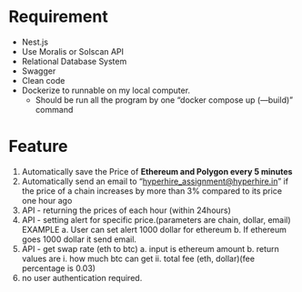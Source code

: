 # Requirement

- Nest.js
- Use Moralis or Solscan API
- Relational Database System
- Swagger
- Clean code
- Dockerize to runnable on my local computer.
  - Should be run all the program by one “docker compose up (—build)” command

# Feature

1. Automatically save the Price of **Ethereum and Polygon every 5 minutes**
2. Automatically send an email to “hyperhire_assignment@hyperhire.in” if the price of a chain increases by more than 3% compared to its price one hour ago
3. API - returning the prices of each hour (within 24hours)
4. API - setting alert for specific price.(parameters are chain, dollar, email)
   EXAMPLE
   a. User can set alert 1000 dollar for ethereum
   b. If ethereum goes 1000 dollar it send email.
5. API - get swap rate (eth to btc)
   a. input is ethereum amount
   b. return values are
   i. how much btc can get
   ii. total fee (eth, dollar)(fee percentage is 0.03)
6. no user authentication required.
